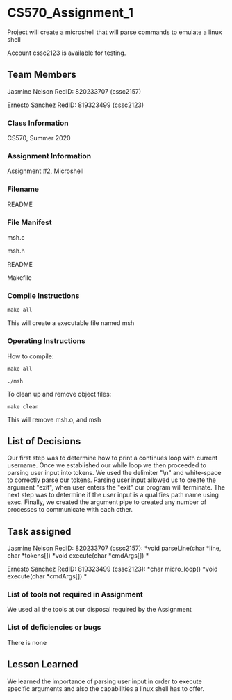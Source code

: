 # CS570_Assignment_1

Project will create a microshell that will parse commands to emulate a linux shell

Account cssc2123 is available for testing.

## Team Members

Jasmine Nelson RedID: 820233707 (cssc2157)

Ernesto Sanchez RedID: 819323499 (cssc2123)

### Class Information

CS570, Summer 2020

### Assignment Information

Assignment #2, Microshell

### Filename

README

### File Manifest

msh.c

msh.h

README

Makefile

### Compile Instructions

```
make all
```

This will create a executable file named msh


### Operating Instructions

How to compile:

```
make all

./msh

```

To clean up and remove object files:

```
make clean

```

This will remove msh.o, and msh


## List of Decisions

Our first step was to determine how to print a continues loop with current username. Once we established our while loop we
then proceeded to parsing user input into tokens. We used the delimiter "\n" and white-space to correctly parse our tokens.
Parsing user input allowed us to create the argument "exit", when user enters the "exit" our program will terminate. The next step
was to determine if the user input is a qualifies path name using exec. Finally, we created the argument pipe to created any number of processes
to communicate with each other.

## Task assigned

Jasmine Nelson RedID: 820233707 (cssc2157):
    *void parseLine(char *line, char *tokens[])
    *void execute(char *cmdArgs[])
    *

Ernesto Sanchez RedID: 819323499 (cssc2123):
    *char micro_loop()
    *void execute(char *cmdArgs[])
    *

### List of tools not required in Assignment

We used all the tools at our disposal required by the Assignment

### List of deficiencies or bugs

There is none

## Lesson Learned

We learned the importance of parsing user input in order to execute specific arguments and also the capabilities a linux shell has to offer.

